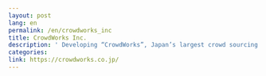```yaml
---
layout: post
lang: en
permalink: /en/crowdworks_inc
title: CrowdWorks Inc.
description: ' Developing “CrowdWorks”, Japan’s largest crowd sourcing service. (Hiring) '
categories: 
link: https://crowdworks.co.jp/
---
```

